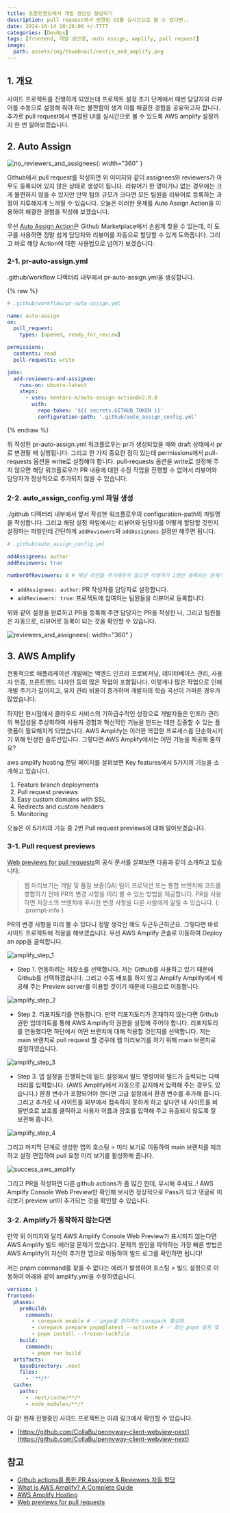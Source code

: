 ```yaml
---
title: 프론트엔드에서 개발 생산성 향상하기
description: pull request에서 변경된 UI를 실시간으로 볼 수 있다면..
date: 2024-10-14 20:26:00 +/-TTTT
categories: [DevOps]
tags: [frontend, 개발 생산성, auto assign, amplify, pull request]
image:
  path: assets/img/thumbnail/nextjs_and_amplify.png
---
```


## 1. 개요

사이드 프로젝트를 진행하게 되었는데 프로젝트 설정 초기 단계에서 매번 담당자와 리뷰어를 수동으로 설정해 줘야 하는 불편함이 생겨 이를 해결한 경험을 공유하고자 합니다. 추가로 pull request에서 변경된 UI를 실시간으로 볼 수 있도록 AWS amplify 설정까지 한 번 알아보겠습니다.

## 2. Auto Assign

![no_reviewers_and_assignees](assets/img/writing/6/no_reviewers_and_assignees.png){: width="360" }

Github에서 pull request를 작성하면 위 이미지와 같이 assignees와 reviewers가 아무도 등록되어 있지 않은 상태로 생성이 됩니다. 리뷰어가 한 명이거나 없는 경우에는 크게 불편하지 않을 수 있지만 만약 팀의 규모가 크다면 모든 팀원을 리뷰어로 등록하는 과정이 지루해지게 느껴질 수 있습니다. 오늘은 이러한 문제를 Auto Assign Action을 이용하여 해결한 경험을 작성해 보겠습니다.

우선 [Auto Assign Action](https://github.com/marketplace/actions/auto-assign-action)은 Github Marketplace에서 손쉽게 찾을 수 있는데, 이 도구를 사용하면 정말 쉽게 담당자와 리뷰어를 자동으로 할당할 수 있게 도와줍니다. 그리고 바로 해당 Action에 대한 사용법으로 넘어가 보겠습니다.

### 2-1. pr-auto-assign.yml

.github/workflow 디렉터리 내부에서 pr-auto-assign.yml을 생성합니다.

{% raw %}
```yml
# .github/workflow/pr-auto-assign.yml

name: auto-assign
on:
  pull_request:
    types: [opened, ready_for_review]

permissions:
  contents: read
  pull-requests: write

jobs:
  add-reviewers-and-assignee:
    runs-on: ubuntu-latest
    steps:
      - uses: kentaro-m/auto-assign-action@v2.0.0
        with:
          repo-token: '${{ secrets.GITHUB_TOKEN }}'
          configuration-path: '.github/auto_assign_config.yml'
```
{% endraw %}

위 작성된 pr-auto-assign.yml 워크플로우는 pr가 생성되었을 때와 draft 상태에서 pr로 변경될 때 실행됩니다. 그리고 한 가지 중요한 점이 있는데 permissions에서 pull-requests 옵션을 write로 설정해야 합니다. pull-requests 옵션을 write로 설정해 주지 않으면 해당 워크플로우가 PR 내용에 대한 수정 작업을 진행할 수 없어서 리뷰어와 담당자가 정상적으로 추가되지 않을 수 있습니다.

### 2-2. auto_assign_config.yml 파일 생성

./github 디렉터리 내부에서 앞서 작성한 워크플로우의 configuration-path의 파일명을 작성합니다. 그리고 해당 설정 파일에서는 리뷰어와 담당자를 어떻게 할당할 것인지 설정하는 파일인데 간단하게 `addReviewers`와 `addAssignees` 설정만 해주면 됩니다.

```yml
# .github/auto_assign_config.yml

addAssignees: author
addReviewers: true

numberOfReviewers: 0 # 해당 라인을 추가해주지 않으면 리뷰어가 1명만 등록되는 문제가 있어 0으로 명시해야 합니다.
```

- `addAssignees: author`: PR 작성자를 담당자로 설정합니다.
- `addReviewers: true`: 프로젝트에 참여하는 팀원들을 리뷰어로 등록합니다.

위와 같이 설정을 완료하고 PR을 등록해 주면 담당자는 PR을 작성한 나, 그리고 팀원들은 자동으로, 리뷰어로 등록이 되는 것을 확인할 수 있습니다.

![reviewers_and_assignees](assets/img/writing/6/reviewers_and_assignees.png){: width="360" }

## 3. AWS Amplify

전통적으로 애플리케이션 개발에는 백엔드 인프라 프로비저닝, 데이터베이스 관리, 사용자 인증, 프론트엔드 디자인 등의 많은 작업이 포함됩니다. 이렇게나 많은 작업으로 인해 개발 주기가 길어지고, 유지 관리 비용이 증가하며 개발자의 학습 곡선이 가파른 경우가 많았습니다.

하지만 현시점에서 클라우드 서비스의 기하급수적인 성장으로 개발자들은 인프라 관리의 복잡성을 추상화하여 사용자 경험과 혁신적인 기능을 만드는 데만 집중할 수 있는 플랫폼이 필요해지게 되었습니다. AWS Amplify는 이러한 복잡한 프로세스를 단순화시키기 위해 탄생한 솔루션입니다. 그렇다면 AWS Amplify에서는 어떤 기능을 제공해 줄까요?

aws amplify hosting 랜딩 페이지를 살펴보면 Key features에서 5가지의 기능을 소개하고 있습니다.

1. Feature branch deployments
2. Pull request previews
3. Easy custom domains with SSL
4. Redirects and custom headers
5. Monitoring

오늘은 이 5가지의 기능 중 2번 Pull request previews에 대해 알아보겠습니다.

### 3-1. Pull request previews

[Web previews for pull requests](https://docs.aws.amazon.com/amplify/latest/userguide/pr-previews.html)의 공식 문서를 살펴보면 다음과 같이 소개하고 있습니다.

> 웹 미리보기는 개발 및 품질 보증(QA) 팀이 프로덕션 또는 통합 브랜치에 코드를 병합하기 전에 PR의 변경 사항을 미리 볼 수 있는 방법을 제공합니다. PR을 사용하면 저장소의 브랜치에 푸시한 변경 사항을 다른 사람에게 알릴 수 있습니다.
{: .prompt-info }

PR의 변경 사항을 미리 볼 수 있다니 정말 생각만 해도 두근두근하군요. 그렇다면 바로 사이드 프로젝트에 적용을 해보겠습니다. 우선 AWS Amplify 콘솔로 이동하여 Deploy an app을 클릭합니다.

![amplify_step_1](assets/img/writing/6/amplify-1.png)

- Step 1. 연동하려는 저장소를 선택합니다. 저는 Github를 사용하고 있기 때문에 Github를 선택하겠습니다. 그리고 수동 배포를 하지 않고 Amplify Amplify에서 제공해 주는 Preview server를 이용할 것이기 때문에 다음으로 이동합니다.

![amplify_step_2](assets/img/writing/6/amplify-2.png)

- Step 2. 리포지토리를 연동합니다. 만약 리포지토리가 존재하지 않는다면 Github 권한 업데이트를 통해 AWS Amplify의 권한을 설정해 주어야 합니다. 리포지토리를 연동했다면 하단에서 어떤 브랜치에 대해 적용할 것인지를 선택합니다. 저는 main 브랜치로 pull request 할 경우에 웹 미리보기를 하기 위해 main 브랜치로 설정하였습니다.

![amplify_step_3](assets/img/writing/6/amplify-3.png)

- Step 3. 앱 설정을 진행하는데 빌드 설정에서 빌드 명령어와 빌드가 출력되는 디렉터리를 입력합니다. (AWS Amplify에서 자동으로 감지해서 입력해 주는 경우도 있습니다.) 환경 변수가 포함되어야 한다면 고급 설정에서 환경 변수를 추가해 줍니다. 그리고 추가로 내 사이트를 외부에서 접속하지 못하게 하고 싶다면 내 사이트를 비밀번호로 보호를 클릭하고 사용자 이름과 암호를 입력해 주고 유출되지 않도록 잘 보관해 줍니다.

![amplify_step_4](assets/img/writing/6/amplify-4.png)

그리고 마지막 단계로 생성한 앱의 호스팅 > 미리 보기로 이동하여 main 브랜치를 체크하고 설정 편집하여 pull 요청 미리 보기를 활성화해 줍니다. 

![success_aws_amplify](assets/img/writing/6/success_aws_amplify.png)

그리고 PR을 작성하면 다른 github actions가 좀 많긴 한데, 무시해 주세요..! AWS Amplify Console Web Preview만 확인해 보시면 정상적으로 Pass가 되고 댓글로 미리보기 preview url이 추가되는 것을 확인할 수 있습니다.

### 3-2. Amplify가 동작하지 않는다면

만약 위 이미지와 달리 AWS Amplify Console Web Preview가 표시되지 않는다면 AWS Amplify 빌드 에러일 문제가 있습니다. 문제의 원인을 파악하는 가장 빠른 방법은 AWS Amplify의 자신이 추가한 앱으로 이동하여 빌드 로그를 확인하면 됩니다!

저는 pnpm command를 찾을 수 없다는 에러가 발생하여 호스팅 > 빌드 설정으로 이동하여 아래와 같이 amplify.yml을 수정하였습니다.

```yml
version: 1
frontend:
  phases:
    preBuild:
      commands:
        - corepack enable # ✅ pnpm을 관리하는 corepack 활성화
        - corepack prepare pnpm@latest --activate # ✅ 최신 pnpm 설치 및 활성화
        - pnpm install --frozen-lockfile
    build:
      commands:
        - pnpm run build
  artifacts:
    baseDirectory: .next
    files:
      - '**/*'
  cache:
    paths:
      - .next/cache/**/*
      - node_modules/**/*
```

아 참! 현재 진행중인 사이드 프로젝트는 아래 링크에서 확인할 수 있습니다.

- [https://github.com/CollaBu/pennyway-client-webview-next](https://github.com/CollaBu/pennyway-client-webview-next)

## 참고

- [Github actions를 통한 PR Assignee & Reviewers 자동 할당](https://devjem.tistory.com/85)
- [What is AWS Amplify? A Complete Guide](https://www.theknowledgeacademy.com/blog/what-is-aws-amplify/)
- [AWS Amplify Hosting](https://aws.amazon.com/ko/amplify/hosting/?nc=sn&loc=2&dn=2)
- [Web previews for pull requests](https://docs.aws.amazon.com/amplify/latest/userguide/pr-previews.html)